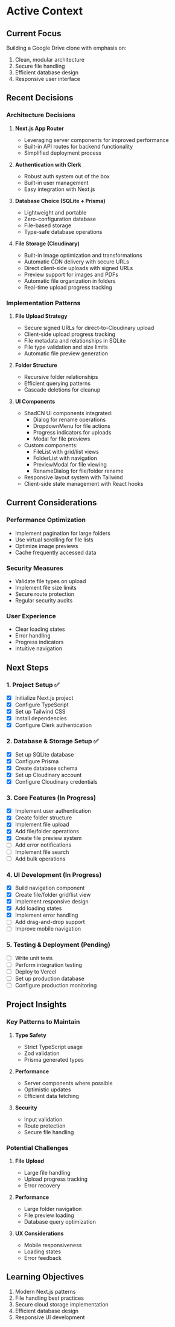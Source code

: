 # Active Context

## Current Focus
Building a Google Drive clone with emphasis on:
1. Clean, modular architecture
2. Secure file handling
3. Efficient database design
4. Responsive user interface

## Recent Decisions

### Architecture Decisions
1. **Next.js App Router**
   - Leveraging server components for improved performance
   - Built-in API routes for backend functionality
   - Simplified deployment process

2. **Authentication with Clerk**
   - Robust auth system out of the box
   - Built-in user management
   - Easy integration with Next.js

3. **Database Choice (SQLite + Prisma)**
    - Lightweight and portable
    - Zero-configuration database
    - File-based storage
    - Type-safe database operations

4. **File Storage (Cloudinary)**
    - Built-in image optimization and transformations
    - Automatic CDN delivery with secure URLs
    - Direct client-side uploads with signed URLs
    - Preview support for images and PDFs
    - Automatic file organization in folders
    - Real-time upload progress tracking

### Implementation Patterns
1. **File Upload Strategy**
    - Secure signed URLs for direct-to-Cloudinary upload
    - Client-side upload progress tracking
    - File metadata and relationships in SQLite
    - File type validation and size limits
    - Automatic file preview generation

2. **Folder Structure**
   - Recursive folder relationships
   - Efficient querying patterns
   - Cascade deletions for cleanup

3. **UI Components**
    - ShadCN UI components integrated:
      - Dialog for rename operations
      - DropdownMenu for file actions
      - Progress indicators for uploads
      - Modal for file previews
    - Custom components:
      - FileList with grid/list views
      - FolderList with navigation
      - PreviewModal for file viewing
      - RenameDialog for file/folder rename
    - Responsive layout system with Tailwind
    - Client-side state management with React hooks

## Current Considerations

### Performance Optimization
- Implement pagination for large folders
- Use virtual scrolling for file lists
- Optimize image previews
- Cache frequently accessed data

### Security Measures
- Validate file types on upload
- Implement file size limits
- Secure route protection
- Regular security audits

### User Experience
- Clear loading states
- Error handling
- Progress indicators
- Intuitive navigation

## Next Steps

### 1. Project Setup ✅
- [x] Initialize Next.js project
- [x] Configure TypeScript
- [x] Set up Tailwind CSS
- [x] Install dependencies
- [x] Configure Clerk authentication

### 2. Database & Storage Setup ✅
- [x] Set up SQLite database
- [x] Configure Prisma
- [x] Create database schema
- [x] Set up Cloudinary account
- [x] Configure Cloudinary credentials

### 3. Core Features (In Progress)
- [x] Implement user authentication
- [x] Create folder structure
- [x] Implement file upload
- [x] Add file/folder operations
- [x] Create file preview system
- [ ] Add error notifications
- [ ] Implement file search
- [ ] Add bulk operations

### 4. UI Development (In Progress)
- [x] Build navigation component
- [x] Create file/folder grid/list view
- [x] Implement responsive design
- [x] Add loading states
- [x] Implement error handling
- [ ] Add drag-and-drop support
- [ ] Improve mobile navigation

### 5. Testing & Deployment (Pending)
- [ ] Write unit tests
- [ ] Perform integration testing
- [ ] Deploy to Vercel
- [ ] Set up production database
- [ ] Configure production monitoring

## Project Insights

### Key Patterns to Maintain
1. **Type Safety**
   - Strict TypeScript usage
   - Zod validation
   - Prisma generated types

2. **Performance**
   - Server components where possible
   - Optimistic updates
   - Efficient data fetching
   
3. **Security**
   - Input validation
   - Route protection
   - Secure file handling

### Potential Challenges
1. **File Upload**
   - Large file handling
   - Upload progress tracking
   - Error recovery

2. **Performance**
   - Large folder navigation
   - File preview loading
   - Database query optimization

3. **UX Considerations**
   - Mobile responsiveness
   - Loading states
   - Error feedback

## Learning Objectives
1. Modern Next.js patterns
2. File handling best practices
3. Secure cloud storage implementation
4. Efficient database design
5. Responsive UI development